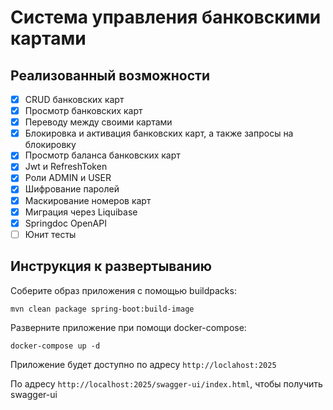 # Система управления банковскими картами

## Реализованный возможности
- [x] CRUD банковских карт
- [x] Просмотр банковских карт
- [x] Переводу между своими картами
- [x] Блокировка и активация банковских карт, а также запросы на блокировку
- [x] Просмотр баланса банковских карт
- [x] Jwt и RefreshToken
- [x] Роли ADMIN и USER
- [x] Шифрование паролей
- [x] Маскирование номеров карт
- [x] Миграция через Liquibase
- [x] Springdoc OpenAPI
- [ ] Юнит тесты

## Инструкция к развертыванию
Соберите образ приложения с помощью buildpacks:
```
mvn clean package spring-boot:build-image
```

Разверните приложение при помощи docker-compose:
```
docker-compose up -d
```

Приложение будет доступно по адресу `http://loclahost:2025`

По адресу `http://localhost:2025/swagger-ui/index.html`, чтобы получить swagger-ui